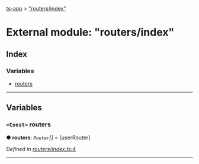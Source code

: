 [ts-app](../README.md) > ["routers/index"](../modules/_routers_index_.md)

# External module: "routers/index"

## Index

### Variables

* [routers](_routers_index_.md#routers)

---

## Variables

<a id="routers"></a>

### `<Const>` routers

**● routers**: *`Router`[]* =  [userRouter]

*Defined in [routers/index.ts:4](https://github.com/jmeyers91/ts-app/blob/a37a505/src/routers/index.ts#L4)*

___

